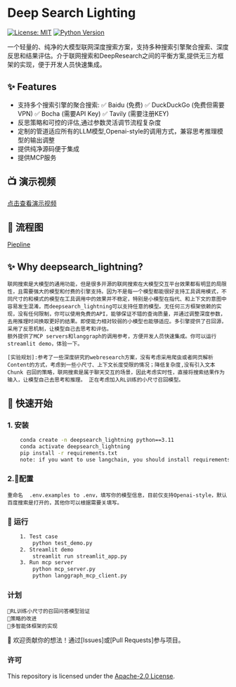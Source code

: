 # Deep Search Lighting

[![License: MIT](https://img.shields.io/badge/License-MIT-yellow.svg)](https://opensource.org/licenses/MIT)
[![Python Version](https://img.shields.io/badge/python-3.8%2B-blue)](https://www.python.org/)

一个轻量的、纯净的大模型联网深度搜索方案，支持多种搜索引擎聚合搜索、深度反思和结果评估。介于联网搜索和DeepResearch之间的平衡方案,提供无三方框架的实现，便于开发人员快速集成。

## ✨ Features

- 支持多个搜索引擎的聚合搜索: 
✅ Baidu (免费)
✅ DuckDuckGo (免费但需要VPN)
✅ Bocha (需要API Key)
✅ Tavily (需要注册KEY)
- 反思策略和可控的评估,通过参数灵活调节流程复杂度
- 定制的管道适应所有的LLM模型,Openai-style的调用方式，兼容思考推理模型的输出调整
- 提供纯净源码便于集成
- 提供MCP服务
## 📺 演示视频
[点击查看演示视频](assets/demo.mp4)  
## 🔄 流程图
[Piepline](assets/piepline.png) 


## ✨ Why deepsearch_lightning?

     
    联网搜索是大模型的通用功能，但是很多开源的联网搜索在大模型交互平台效果都有明显的局限性，且需要强大的模型和付费的引擎支持。因为不是每一个模型都能很好支持工具调用模式，不同尺寸的和模式的模型在工具调用中的效果并不稳定，特别是小模型在指代、和上下文的意图中容易发生混淆，而deepsearch_lightning可以支持任意的模型。无任何三方框架依赖的实现，没有任何限制，你可以使用免费的API，能够保证不错的查询质量，并通过调整深度参数，去用推理时间换取更好的结果。即使能力相对较弱的小模型也能够适应。多引擎提供了召回源，采用了反思机制，让模型自己去思考和评估。
    额外提供了MCP servers和langgraph的调用参考，方便开发人员快速集成。你可以运行streamlit demo，体验一下。

    [实验规划]:参考了一些深度研究的webresearch方案，没有考虑采用爬虫或者网页解析Content的方式，考虑到一些小尺寸、上下文长度受限的情况；降低复杂度,没有引入文本Chunk 召回的策略，联网搜索是属于聊天交互的场景，因此考虑实时性，直接将搜索结果作为输入，让模型自己去思考和推理。 正在考虑加入RL训练的小尺寸召回模型。



## 🚀 快速开始

### 1. 安装
```bash
    conda create -n deepsearch_lightning python==3.11
    conda activate deepsearch_lightning
    pip install -r requirements.txt
    note: if you want to use langchain, you should install requirements_langchain.txt
```
### 2.🔧配置
    重命名  .env.examples to .env，填写你的模型信息，目前仅支持Openai-style，默认百度搜索是打开的，其他你可以根据需要关填写。
    
### 🚀 运行
```bash
    1. Test case
        python test_demo.py
    2. Streamlit demo
        streamlit run streamlit_app.py
    3. Run mcp server
        python mcp_server.py 
        python langgraph_mcp_client.py
```
###  计划
    
    🧪RL训练小尺寸的召回问答模型验证
    🧪策略的改进
    🧪多智能体框架的实现

🙌 欢迎贡献你的想法！通过[Issues]或[Pull Requests]参与项目。


###  许可
This repository is licensed under the [Apache-2.0 License](./LICENSE).
